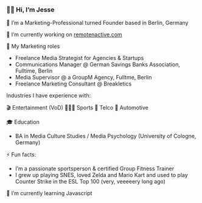 ### 👋🏾 Hi, I’m Jesse

<!--
**futurefounder/futurefounder** is a ✨ _special_ ✨ repository because its `README.md` (this file) appears on your GitHub profile.

Here are some ideas to get you started:

- 🔭 I’m currently working on ...
- 🌱 I’m currently learning ...
- 👯 I’m looking to collaborate on ...
- 🤔 I’m looking for help with ...
- 💬 Ask me about ...
- 📫 How to reach me: ...
- 😄 Pronouns: ...
- ⚡ Fun fact: ...
-->

🚀 I’m a Marketing-Professional turned Founder based in Berlin, Germany

🔭 I’m currently working on [remotenactive.com](https://www.remotenactive.com)

💼 My Marketing roles

- Freelance Media Strategist for Agencies & Startups
- Communications Manager @ German Savings Banks Association, Fulltime, Berlin
- Media Supervisor @ a GroupM Agency, Fulltme, Berlin
- Freelance Marketing Consultant @ Breakletics

Industries I have experience with: 

🎬 Entertainment (VoD)
🤸🏽‍♀️ Sports
📱 Telco
🚗 Automotive

🎓 Education 

- BA in Media Culture Studies / Media Psychology (University of Cologne, Germany)

⚡ Fun facts:

- I’m a passionate sportsperson & certified Group Fitness Trainer
- I grew up playing SNES, loved Zelda and Mario Kart and used to play Counter Strike in the ESL Top 100 (very, veeeeery long ago)

🌱 I’m currently learning Javascript
